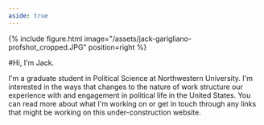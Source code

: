 ```yaml
---
aside: true
---
```

{% include figure.html image="/assets/jack-garigliano-profshot_cropped.JPG" position=right %}

#Hi, I'm Jack.

I'm a graduate student in Political Science at Northwestern University. I'm interested in the ways that changes to the nature of work structure our experience with and engagement in political life in the United States. You can read more about what I'm working on or get in touch through any links that might be working on this under-construction website.

